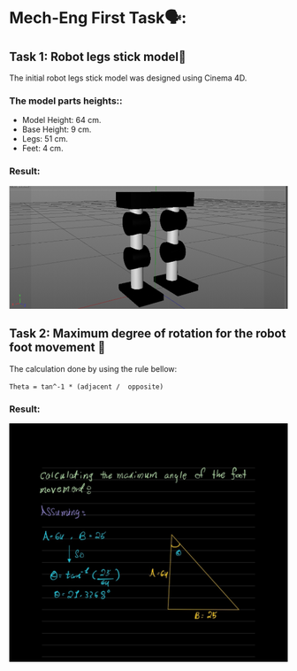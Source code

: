 # Mech-Eng First Task🗣: <br />

## Task 1: Robot legs stick model🦿

The initial robot legs stick model was designed using Cinema 4D.

### The model parts heights::
- Model Height: 64 cm.
- Base Height: 9 cm.
- Legs: 51 cm.
- Feet: 4 cm.

### Result:
<img src="Stick_Model.png" width="550">

## Task 2: Maximum degree of rotation for the robot foot movement 🧮

The calculation done by using the rule bellow:

`Theta = tan^-1 * (adjacent /  opposite)`

### Result:
<img src="Maximum_degree.jpg" width=550>


 
